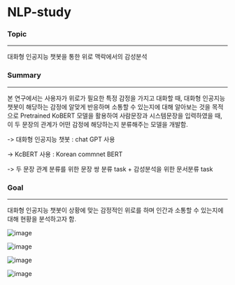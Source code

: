 # NLP-study

### Topic
<hr/>
대화형 인공지능 챗봇을 통한 위로 맥락에서의 감성분석

### Summary
<hr/>
본 연구에서는 사용자가 위로가 필요한 특정 감정을 가지고 대화할 때, 대화형 인공지능 챗봇이 해당하는 감정에 알맞게 반응하며 소통할 수 있는지에 대해 알아보는 것을 목적으로 Pretrained KoBERT 모델을 활용하여 사람문장과 시스템문장을 입력하였을 때, 이 두 문장의 관계가 어떤 감정에 해당하는지 분류해주는 모델을 개발함.



-> 대화형 인공지능 챗봇 : chat GPT 사용

-> KcBERT 사용 : Korean commnet BERT

-> 두 문장 관계 분류를 위한 문장 쌍 분류 task + 감성분석을 위한 문서분류 task

### Goal
<hr/>
대화형 인공지능 챗봇이 상황에 맞는 감정적인 위로를 하며 인간과 소통할 수 있는지에 대해 현황을 분석하고자 함.

![image](https://user-images.githubusercontent.com/100950656/223348433-0464125e-4863-4896-977b-c6f2ab708196.png)

![image](https://user-images.githubusercontent.com/100950656/223348506-1b2d4109-8bfb-4c05-bd40-47b161d2d833.png)

![image](https://user-images.githubusercontent.com/100950656/223348571-063a51f2-0d93-465e-a43d-517449eaeb1f.png)

![image](https://user-images.githubusercontent.com/100950656/223348530-2cb12c3f-ce9e-44ff-9aef-a79d3a069465.png)
